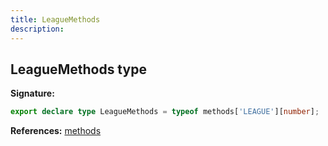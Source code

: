 ```yaml
---
title: LeagueMethods
description: 
---
```


## LeagueMethods type



**Signature:**

```ts
export declare type LeagueMethods = typeof methods['LEAGUE'][number];
```

**References:** [methods](/api/methods.md)

